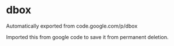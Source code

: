 # dbox
Automatically exported from code.google.com/p/dbox

Imported this from google code to save it from permanent deletion.
